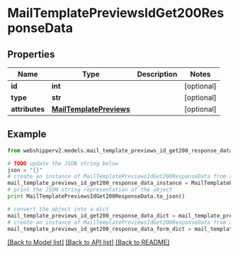 # MailTemplatePreviewsIdGet200ResponseData


## Properties
Name | Type | Description | Notes
------------ | ------------- | ------------- | -------------
**id** | **int** |  | [optional] 
**type** | **str** |  | [optional] 
**attributes** | [**MailTemplatePreviews**](MailTemplatePreviews.md) |  | [optional] 

## Example

```python
from webshipperv2.models.mail_template_previews_id_get200_response_data import MailTemplatePreviewsIdGet200ResponseData

# TODO update the JSON string below
json = "{}"
# create an instance of MailTemplatePreviewsIdGet200ResponseData from a JSON string
mail_template_previews_id_get200_response_data_instance = MailTemplatePreviewsIdGet200ResponseData.from_json(json)
# print the JSON string representation of the object
print MailTemplatePreviewsIdGet200ResponseData.to_json()

# convert the object into a dict
mail_template_previews_id_get200_response_data_dict = mail_template_previews_id_get200_response_data_instance.to_dict()
# create an instance of MailTemplatePreviewsIdGet200ResponseData from a dict
mail_template_previews_id_get200_response_data_form_dict = mail_template_previews_id_get200_response_data.from_dict(mail_template_previews_id_get200_response_data_dict)
```
[[Back to Model list]](../README.md#documentation-for-models) [[Back to API list]](../README.md#documentation-for-api-endpoints) [[Back to README]](../README.md)


